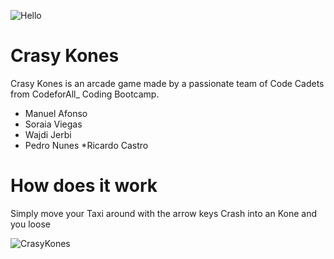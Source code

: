 ![Hello](https://media1.tenor.com/m/6us3et_6HDoAAAAC/hello-there-hi-there.gif)

# Crasy Kones
Crasy Kones is an arcade game made by a passionate team of Code Cadets from CodeforAll_ Coding Bootcamp.

* Manuel Afonso
* Soraia Viegas
* Wajdi Jerbi
* Pedro Nunes
*Ricardo Castro

# How does it work
Simply move your Taxi around with the arrow keys
Crash into an Kone and you loose

![CrasyKones](https://sm.ign.com/t/ign_in/articlepage/w/what-would-bring-crazy-taxi-to-ps4-and-xbox-one/what-would-bring-crazy-taxi-to-ps4-and-xbox-one_j9hv.1280.jpg)

